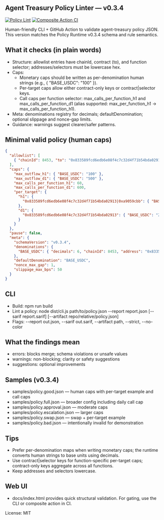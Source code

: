 ## Agent Treasury Policy Linter — v0.3.4

[![Policy Lint](https://github.com/Amara-ops/agent-guardrails-policy-linter/actions/workflows/policy-lint.yml/badge.svg)](https://github.com/Amara-ops/agent-guardrails-policy-linter/actions/workflows/policy-lint.yml)
[![Composite Action CI](https://github.com/Amara-ops/agent-guardrails-policy-linter/actions/workflows/policy-linter-action.yml/badge.svg)](https://github.com/Amara-ops/agent-guardrails-policy-linter/actions/workflows/policy-linter-action.yml)

Human-friendly CLI + GitHub Action to validate agent-treasury policy JSON. This version matches the Policy Runtime v0.3.4 schema and rule semantics.

## What it checks (in plain words)
- Structure: allowlist entries have chainId, contract (to), and function selector; addresses/selectors must be lowercase hex.
- Caps:
  - Monetary caps should be written as per-denomination human strings (e.g., { "BASE_USDC": "100" }).
  - Per-target caps allow either contract-only keys or contract|selector keys.
  - Call caps per function selector: max_calls_per_function_h1 and max_calls_per_function_d1 (alias supported: max_per_function_h1 → max_calls_per_function_h1).
- Meta: denominations registry for decimals; defaultDenomination; optional slippage and nonce-gap limits.
- Guidance: warnings suggest clearer/safer patterns.

## Minimal valid policy (human caps)
```json
{
  "allowlist": [
    { "chainId": 8453, "to": "0x833589fcd6edb6e08f4c7c32d4f71b54bda02913", "selector": "0xa9059cbb" }
  ],
  "caps": {
    "max_outflow_h1": { "BASE_USDC": "100" },
    "max_outflow_d1": { "BASE_USDC": "500" },
    "max_calls_per_function_h1": 60,
    "max_calls_per_function_d1": 600,
    "per_target": {
      "h1": {
        "0x833589fcd6edb6e08f4c7c32d4f71b54bda02913|0xa9059cbb": { "BASE_USDC": "50" }
      },
      "d1": {
        "0x833589fcd6edb6e08f4c7c32d4f71b54bda02913": { "BASE_USDC": "200" }
      }
    }
  },
  "pause": false,
  "meta": {
    "schemaVersion": "v0.3.4",
    "denominations": {
      "BASE_USDC": { "decimals": 6, "chainId": 8453, "address": "0x833589fcd6edb6e08f4c7c32d4f71b54bda02913" }
    },
    "defaultDenomination": "BASE_USDC",
    "nonce_max_gap": 1,
    "slippage_max_bps": 50
  }
}
```

## CLI
- Build: npm run build
- Lint a policy: node dist/cli.js path/to/policy.json --report report.json [--sarif report.sarif] [--artifact repo/relative/policy.json]
- Flags: --report out.json, --sarif out.sarif, --artifact path, --strict, --no-color

## What the findings mean
- errors: blocks merge; schema violations or unsafe values
- warnings: non-blocking; clarity or safety suggestions
- suggestions: optional improvements

## Samples (v0.3.4)
- samples/policy.good.json — human caps with per-target example and call caps
- samples/policy.full.json — broader config including daily call cap
- samples/policy.approval.json — moderate caps
- samples/policy.escalation.json — larger caps
- samples/policy.swap.json — swap + per-target example
- samples/policy.bad.json — intentionally invalid for demonstration

## Tips
- Prefer per-denomination maps when writing monetary caps; the runtime converts human strings to base units using decimals.
- Use contract|selector keys for function-specific per-target caps; contract-only keys aggregate across all functions.
- Keep addresses and selectors lowercase.

## Web UI
- docs/index.html provides quick structural validation. For gating, use the CLI or composite action in CI.

License: MIT
